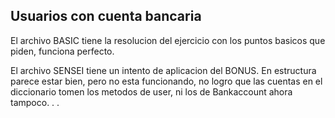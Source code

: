 ## Usuarios con cuenta bancaria

El archivo BASIC tiene la resolucion del ejercicio con los puntos basicos que piden, funciona perfecto. 

El archivo SENSEI tiene un intento de aplicacion del BONUS. En estructura parece estar bien, pero no esta funcionando, no logro que las cuentas en el diccionario tomen los metodos de user, ni los de Bankaccount ahora tampoco. . .
